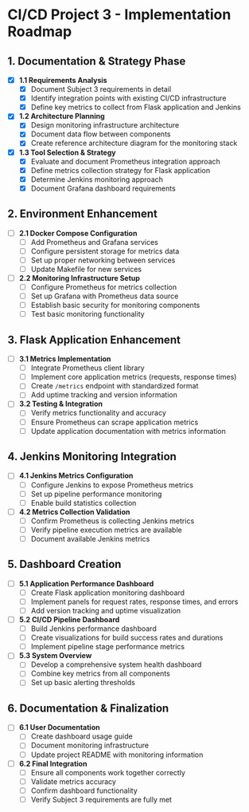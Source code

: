 # CI/CD Project 3 - Implementation Roadmap

## 1. Documentation & Strategy Phase

- [x] **1.1 Requirements Analysis**
  - [x] Document Subject 3 requirements in detail
  - [x] Identify integration points with existing CI/CD infrastructure
  - [x] Define key metrics to collect from Flask application and Jenkins

- [x] **1.2 Architecture Planning**
  - [x] Design monitoring infrastructure architecture
  - [x] Document data flow between components
  - [x] Create reference architecture diagram for the monitoring stack

- [x] **1.3 Tool Selection & Strategy**
  - [x] Evaluate and document Prometheus integration approach
  - [x] Define metrics collection strategy for Flask application
  - [x] Determine Jenkins monitoring approach
  - [x] Document Grafana dashboard requirements

## 2. Environment Enhancement

- [ ] **2.1 Docker Compose Configuration**
  - [ ] Add Prometheus and Grafana services
  - [ ] Configure persistent storage for metrics data
  - [ ] Set up proper networking between services
  - [ ] Update Makefile for new services

- [ ] **2.2 Monitoring Infrastructure Setup**
  - [ ] Configure Prometheus for metrics collection
  - [ ] Set up Grafana with Prometheus data source
  - [ ] Establish basic security for monitoring components
  - [ ] Test basic monitoring functionality

## 3. Flask Application Enhancement

- [ ] **3.1 Metrics Implementation**
  - [ ] Integrate Prometheus client library
  - [ ] Implement core application metrics (requests, response times)
  - [ ] Create `/metrics` endpoint with standardized format
  - [ ] Add uptime tracking and version information

- [ ] **3.2 Testing & Integration**
  - [ ] Verify metrics functionality and accuracy
  - [ ] Ensure Prometheus can scrape application metrics
  - [ ] Update application documentation with metrics information

## 4. Jenkins Monitoring Integration

- [ ] **4.1 Jenkins Metrics Configuration**
  - [ ] Configure Jenkins to expose Prometheus metrics
  - [ ] Set up pipeline performance monitoring
  - [ ] Enable build statistics collection

- [ ] **4.2 Metrics Collection Validation**
  - [ ] Confirm Prometheus is collecting Jenkins metrics
  - [ ] Verify pipeline execution metrics are available
  - [ ] Document available Jenkins metrics

## 5. Dashboard Creation

- [ ] **5.1 Application Performance Dashboard**
  - [ ] Create Flask application monitoring dashboard
  - [ ] Implement panels for request rates, response times, and errors
  - [ ] Add version tracking and uptime visualization

- [ ] **5.2 CI/CD Pipeline Dashboard**
  - [ ] Build Jenkins performance dashboard
  - [ ] Create visualizations for build success rates and durations
  - [ ] Implement pipeline stage performance metrics

- [ ] **5.3 System Overview**
  - [ ] Develop a comprehensive system health dashboard
  - [ ] Combine key metrics from all components
  - [ ] Set up basic alerting thresholds

## 6. Documentation & Finalization

- [ ] **6.1 User Documentation**
  - [ ] Create dashboard usage guide
  - [ ] Document monitoring infrastructure
  - [ ] Update project README with monitoring information

- [ ] **6.2 Final Integration**
  - [ ] Ensure all components work together correctly
  - [ ] Validate metrics accuracy
  - [ ] Confirm dashboard functionality
  - [ ] Verify Subject 3 requirements are fully met